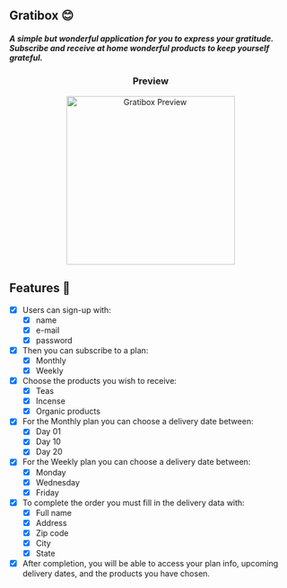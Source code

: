 ## Gratibox 😊
##### A simple but wonderful application for you to express your gratitude. Subscribe and receive at home wonderful products to keep yourself grateful.

<div align="center"/>

  ### Preview
  <img src="https://i.ibb.co/YXGcBgd/ezgif-com-gif-maker.gif" width="300px" alt="Gratibox Preview" />
</div>

## Features 💅

- [x] Users can sign-up with:
  - [x] name
  - [x] e-mail
  - [x] password
- [x] Then you can subscribe to a plan:
  - [x] Monthly
  - [x] Weekly
- [x] Choose the products you wish to receive:
  - [x] Teas
  - [x] Incense
  - [x] Organic products
- [x] For the Monthly plan you can choose a delivery date between:
  - [x] Day 01
  - [x] Day 10
  - [x] Day 20
- [x] For the Weekly plan you can choose a delivery date between:
  - [x] Monday
  - [x] Wednesday
  - [x] Friday
- [x] To complete the order you must fill in the delivery data with:
  - [x] Full name
  - [x] Address
  - [x] Zip code
  - [x] City
  - [x] State
- [x] After completion, you will be able to access your plan info, upcoming delivery dates, and the products you have chosen.
